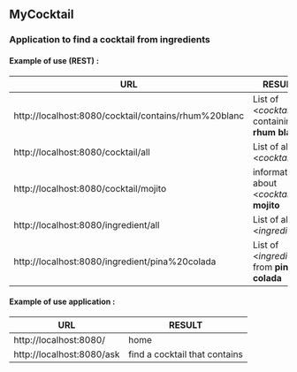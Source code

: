 ## MyCocktail

### Application to find a cocktail from ingredients

#### Example of use (REST) :

| URL                                                  | RESULT                                         |
|------------------------------------------------------|------------------------------------------------|
| http://localhost:8080/cocktail/contains/rhum%20blanc | List of <*cocktail*> containing **rhum blanc** |
| http://localhost:8080/cocktail/all                   | List of all <*cocktail*>                       |
| http://localhost:8080/cocktail/mojito                | information about <*cocktail*> **mojito**      |
| http://localhost:8080/ingredient/all                 | List of all <*ingredient*>                     |
| http://localhost:8080/ingredient/pina%20colada       | List of <*ingredient*> from **pina colada**    |

#### Example of use application :

| URL                                                  | RESULT                                         |
|------------------------------------------------------|------------------------------------------------|
| http://localhost:8080/                               | home                                           |
| http://localhost:8080/ask                            | find a cocktail that contains <ingredient>     |

